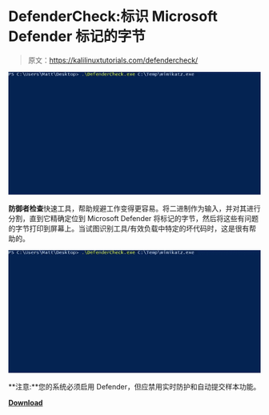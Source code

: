 # DefenderCheck:标识 Microsoft Defender 标记的字节

> 原文：<https://kalilinuxtutorials.com/defendercheck/>

[![DefenderCheck : Identifies The Bytes That Microsoft Defender Flags On](img/64bc313af9f99992ea5f541ebece3a91.png "DefenderCheck : Identifies The Bytes That Microsoft Defender Flags On")](https://1.bp.blogspot.com/-XPxCyFHeJv0/YG95EIzQLQI/AAAAAAAAIsM/SJXcre1LecUR2KjAxz6lgtj52CvfAj8CACLcBGAsYHQ/s600/DefenderCheck.gif)

**防御者检查**快速工具，帮助规避工作变得更容易。将二进制作为输入，并对其进行分割，直到它精确定位到 Microsoft Defender 将标记的字节，然后将这些有问题的字节打印到屏幕上。当试图识别工具/有效负载中特定的坏代码时，这是很有帮助的。

![DefenderCheck : Identifies The Bytes That Microsoft Defender Flags On](img/64bc313af9f99992ea5f541ebece3a91.png "DefenderCheck : Identifies The Bytes That Microsoft Defender Flags On")

**注意:**您的系统必须启用 Defender，但应禁用实时防护和自动提交样本功能。

[**Download**](https://github.com/matterpreter/DefenderCheck)
